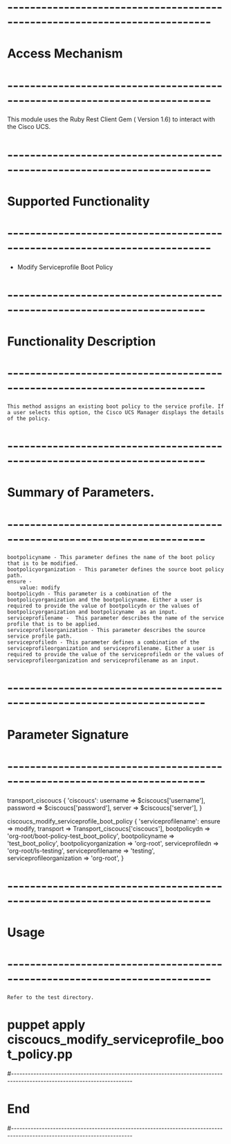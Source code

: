 # --------------------------------------------------------------------------
# Access Mechanism
# --------------------------------------------------------------------------
 
   This module uses the  Ruby Rest Client Gem ( Version 1.6) to interact with the Cisco UCS.
 
# --------------------------------------------------------------------------
# Supported Functionality
# --------------------------------------------------------------------------

- Modify Serviceprofile Boot Policy

# -------------------------------------------------------------------------
# Functionality Description
# -------------------------------------------------------------------------
       
    This method assigns an existing boot policy to the service profile. If a user selects this option, the Cisco UCS Manager displays the details of the policy.
	
# -------------------------------------------------------------------------
# Summary of Parameters.
# -------------------------------------------------------------------------
    bootpolicyname - This parameter defines the name of the boot policy that is to be modified.
    bootpolicyorganization - This parameter defines the source boot policy path.
    ensure -   
        value: modify   
    bootpolicydn - This parameter is a combination of the  bootpolicyorganization and the bootpolicyname. Either a user is required to provide the value of bootpolicydn or the values of bootpolicyorganization and bootpolicyname  as an input.
    serviceprofilename -  This parameter describes the name of the service profile that is to be applied.
    serviceprofileorganization - This parameter describes the source service profile path.
    serviceprofiledn - This parameter defines a combination of the serviceprofileorganization and serviceprofilename. Either a user is required to provide the value of the serviceprofiledn or the values of serviceprofileorganization and serviceprofilename as an input.
 
# -------------------------------------------------------------------------
# Parameter Signature
# -------------------------------------------------------------------------
 
transport_ciscoucs { 'ciscoucs':
  username => $ciscoucs['username'],
  password => $ciscoucs['password'],
  server   => $ciscoucs['server'],
}

ciscoucs_modify_serviceprofile_boot_policy { 'serviceprofilename':
   ensure    => modify,
   transport  => Transport_ciscoucs['ciscoucs'],
   bootpolicydn => 'org-root/boot-policy-test_boot_policy',
   bootpolicyname => 'test_boot_policy',
   bootpolicyorganization => 'org-root',
   serviceprofiledn => 'org-root/ls-testing',
   serviceprofilename => 'testing',
   serviceprofileorganization => 'org-root',
}
 
# --------------------------------------------------------------------------
# Usage
# --------------------------------------------------------------------------
    Refer to the test directory.
   
   # puppet apply ciscoucs_modify_serviceprofile_boot_policy.pp
   
#-------------------------------------------------------------------------------------------------------------------------
# End
#-------------------------------------------------------------------------------------------------------------------------
 
